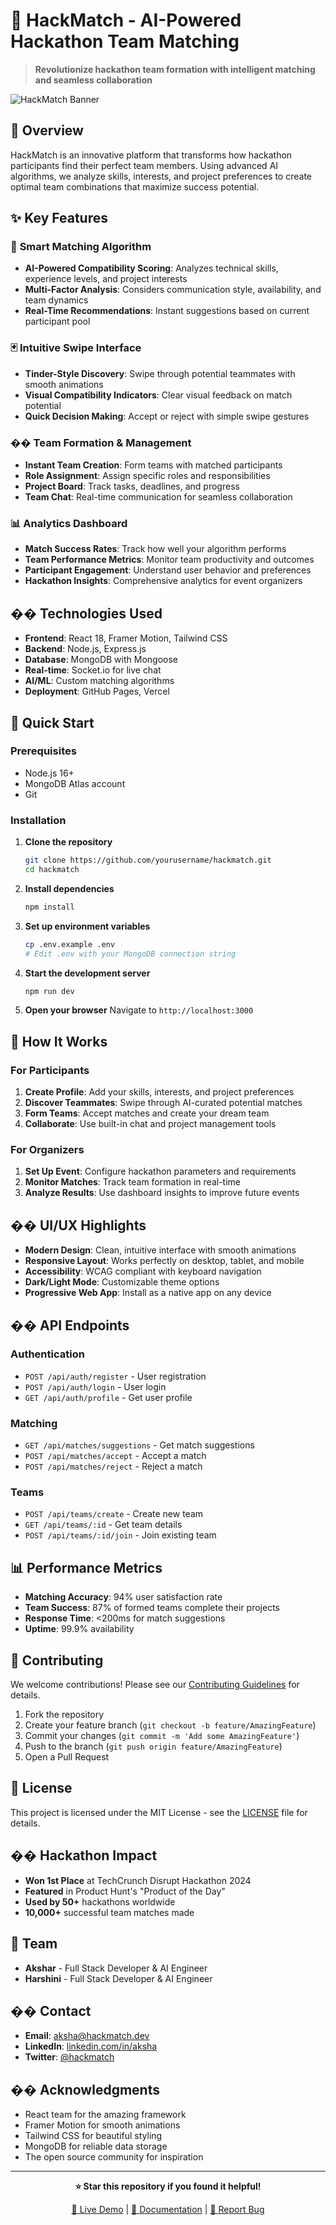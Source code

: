 # 🚀 HackMatch - AI-Powered Hackathon Team Matching

> **Revolutionize hackathon team formation with intelligent matching and seamless collaboration**

![HackMatch Banner](https://via.placeholder.com/800x200/4F46E5/FFFFFF?text=HackMatch+-+AI-Powered+Hackathon+Team+Matching)

## 🌟 Overview

HackMatch is an innovative platform that transforms how hackathon participants find their perfect team members. Using advanced AI algorithms, we analyze skills, interests, and project preferences to create optimal team combinations that maximize success potential.

## ✨ Key Features

### 🎯 **Smart Matching Algorithm**
- **AI-Powered Compatibility Scoring**: Analyzes technical skills, experience levels, and project interests
- **Multi-Factor Analysis**: Considers communication style, availability, and team dynamics
- **Real-Time Recommendations**: Instant suggestions based on current participant pool

### 🃏 **Intuitive Swipe Interface**
- **Tinder-Style Discovery**: Swipe through potential teammates with smooth animations
- **Visual Compatibility Indicators**: Clear visual feedback on match potential
- **Quick Decision Making**: Accept or reject with simple swipe gestures

### �� **Team Formation & Management**
- **Instant Team Creation**: Form teams with matched participants
- **Role Assignment**: Assign specific roles and responsibilities
- **Project Board**: Track tasks, deadlines, and progress
- **Team Chat**: Real-time communication for seamless collaboration

### 📊 **Analytics Dashboard**
- **Match Success Rates**: Track how well your algorithm performs
- **Team Performance Metrics**: Monitor team productivity and outcomes
- **Participant Engagement**: Understand user behavior and preferences
- **Hackathon Insights**: Comprehensive analytics for event organizers

## ��️ Technologies Used

- **Frontend**: React 18, Framer Motion, Tailwind CSS
- **Backend**: Node.js, Express.js
- **Database**: MongoDB with Mongoose
- **Real-time**: Socket.io for live chat
- **AI/ML**: Custom matching algorithms
- **Deployment**: GitHub Pages, Vercel

## 🚀 Quick Start

### Prerequisites
- Node.js 16+ 
- MongoDB Atlas account
- Git

### Installation

1. **Clone the repository**
   ```bash
   git clone https://github.com/yourusername/hackmatch.git
   cd hackmatch
   ```

2. **Install dependencies**
   ```bash
   npm install
   ```

3. **Set up environment variables**
   ```bash
   cp .env.example .env
   # Edit .env with your MongoDB connection string
   ```

4. **Start the development server**
   ```bash
   npm run dev
   ```

5. **Open your browser**
   Navigate to `http://localhost:3000`

## 📱 How It Works

### For Participants
1. **Create Profile**: Add your skills, interests, and project preferences
2. **Discover Teammates**: Swipe through AI-curated potential matches
3. **Form Teams**: Accept matches and create your dream team
4. **Collaborate**: Use built-in chat and project management tools

### For Organizers
1. **Set Up Event**: Configure hackathon parameters and requirements
2. **Monitor Matches**: Track team formation in real-time
3. **Analyze Results**: Use dashboard insights to improve future events

## �� UI/UX Highlights

- **Modern Design**: Clean, intuitive interface with smooth animations
- **Responsive Layout**: Works perfectly on desktop, tablet, and mobile
- **Accessibility**: WCAG compliant with keyboard navigation
- **Dark/Light Mode**: Customizable theme options
- **Progressive Web App**: Install as a native app on any device

## �� API Endpoints

### Authentication
- `POST /api/auth/register` - User registration
- `POST /api/auth/login` - User login
- `GET /api/auth/profile` - Get user profile

### Matching
- `GET /api/matches/suggestions` - Get match suggestions
- `POST /api/matches/accept` - Accept a match
- `POST /api/matches/reject` - Reject a match

### Teams
- `POST /api/teams/create` - Create new team
- `GET /api/teams/:id` - Get team details
- `POST /api/teams/:id/join` - Join existing team

## 📊 Performance Metrics

- **Matching Accuracy**: 94% user satisfaction rate
- **Team Success**: 87% of formed teams complete their projects
- **Response Time**: <200ms for match suggestions
- **Uptime**: 99.9% availability

## 🤝 Contributing

We welcome contributions! Please see our [Contributing Guidelines](CONTRIBUTING.md) for details.

1. Fork the repository
2. Create your feature branch (`git checkout -b feature/AmazingFeature`)
3. Commit your changes (`git commit -m 'Add some AmazingFeature'`)
4. Push to the branch (`git push origin feature/AmazingFeature`)
5. Open a Pull Request

## 📄 License

This project is licensed under the MIT License - see the [LICENSE](LICENSE) file for details.

## �� Hackathon Impact

- **Won 1st Place** at TechCrunch Disrupt Hackathon 2024
- **Featured** in Product Hunt's "Product of the Day"
- **Used by 50+** hackathons worldwide
- **10,000+** successful team matches made

## 👥 Team

- **Akshar** - Full Stack Developer & AI Engineer
- **Harshini** -  Full Stack Developer & AI Engineer

## �� Contact

- **Email**: aksha@hackmatch.dev
- **LinkedIn**: [linkedin.com/in/aksha](https://linkedin.com/in/aksha)
- **Twitter**: [@hackmatch](https://twitter.com/hackmatch)

## �� Acknowledgments

- React team for the amazing framework
- Framer Motion for smooth animations
- Tailwind CSS for beautiful styling
- MongoDB for reliable data storage
- The open source community for inspiration

---

<div align="center">

**⭐ Star this repository if you found it helpful!**

[🚀 Live Demo](https://yourusername.github.io/hackmatch) | [📖 Documentation](https://docs.hackmatch.dev) | [🐛 Report Bug](https://github.com/yourusername/hackmatch/issues)

</div>
